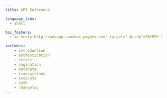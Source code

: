 ```yaml
---
title: API Reference

language_tabs:
  - shell  

toc_footers:
  - <a href='http://webapp.sandbox.pmydev.com' target="_blank">PAYMEY Sandbox Server</a>  

includes:
    - introduction
    - authentication    
    - errors
    - pagination
    - metadata    
    - transactions
    - accounts
    - auth
    - changelog
---
```

